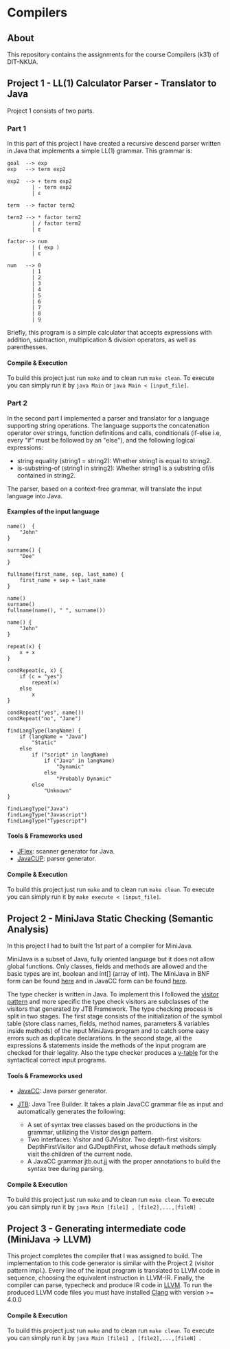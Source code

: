 # Compilers

## About

This repository contains the assignments for the course Compilers (k31) of DIT-NKUA.

## Project 1 - LL(1) Calculator Parser - Translator to Java

Project 1 consists of two parts. 

### Part 1
In this part of this project I have created a recursive descend parser written in Java that implements a simple LL(1) grammar. This grammar is:

```
goal  --> exp
exp   --> term exp2

exp2  --> + term exp2
        | - term exp2
        | ε

term  --> factor term2

term2 --> * factor term2
        | / factor term2
        | ε

factor--> num
        | ( exp )  
        | ε    

num   --> 0
        | 1
        | 2
        | 3
        | 4
        | 5
        | 6
        | 7
        | 8
        | 9
```

Briefly, this program is a simple calculator that accepts expressions with addition, subtraction, multiplication & division operators, as well as parenthesses.

#### Compile & Execution

To build this project just run `make` and to clean run `make clean`. To execute you can simply run it by `java Main` or `java Main < [input_file]`.

### Part 2

In the second part Ι implemented a parser and translator for a language supporting string operations. The language supports the concatenation operator over strings, function definitions and calls, conditionals (if-else i.e, every "if" must be followed by an "else"), and the following logical expressions:

* string equality (string1 = string2): Whether string1 is equal to string2.
* is-substring-of (string1 in string2): Whether string1 is a substring of/is contained in string2.

The parser, based on a context-free grammar, will translate the input language into Java.

#### Examples of the input language

```
name()  {
    "John"
}

surname() {
    "Doe"
}

fullname(first_name, sep, last_name) {
    first_name + sep + last_name
}

name()
surname()
fullname(name(), " ", surname())
```

```
name() {
    "John"
}

repeat(x) {
    x + x
}

condRepeat(c, x) {
    if (c = "yes")
        repeat(x)
    else
        x
}

condRepeat("yes", name())
condRepeat("no", "Jane")
```

```
findLangType(langName) {
    if (langName = "Java")
        "Static"
    else
        if ("script" in langName)
            if ("Java" in langName)
                "Dynamic"
            else
                "Probably Dynamic"
        else
            "Unknown"
}

findLangType("Java")
findLangType("Javascript")
findLangType("Typescript")
```

#### Tools & Frameworks used
* [JFlex](http://jflex.de/): scanner generator for Java.
* [JavaCUP](http://www2.cs.tum.edu/projects/cup/index.php): parser generator.

#### Compile & Execution

To build this project just run `make` and to clean run `make clean`. To execute you can simply run it by `make execute < [input_file]`.

## Project 2 - MiniJava Static Checking (Semantic Analysis)

In this project I had to built the 1st part of a compiler for MiniJava. 

MiniJava is a subset of Java, fully oriented language but it does not allow global functions. Only classes, fields and methods are allowed and the basic types are int, boolean and int[] (array of int). The MiniJava in BNF form can be found [here](https://github.com/VangelisTsiatouras/compilers-di/blob/master/project_2/documentation/BNF%20for%20minijava.jj) and in JavaCC form can be found [here](https://github.com/VangelisTsiatouras/compilers-di/blob/master/project_2/src/mini-java.jj).

The type checker is written in Java. To implement this I followed the [visitor pattern](https://en.wikipedia.org/wiki/Visitor_pattern) and more specific the type check visitors are subclasses of the visitors that generated by JTB Framework. The type checking process is split in two stages. The first stage consists of the initialization of the symbol table (store class names, fields, method names, parameters & variables inside methods) of the input MiniJava program and to catch some easy errors such as duplicate declarations. In the second stage, all the expressions & statements inside the methods of the input program are checked for their legality. Also the type checker produces a [v-table](https://en.wikipedia.org/wiki/Virtual_method_table) for the syntactical correct input programs.

#### Tools & Frameworks used
* [JavaCC](https://javacc.org/): Java parser generator.
* [JTB](https://github.com/VangelisTsiatouras/compilers-di/tree/master/project_2/documentation/jtb-javacc-2017): Java Tree Builder.  It takes a plain JavaCC grammar file as input and automatically generates the following: 

   * A set of syntax tree classes based on the productions in the grammar, utilizing the Visitor design pattern.
   * Two interfaces: Visitor and GJVisitor.  Two depth-first visitors: DepthFirstVisitor and GJDepthFirst, whose default methods simply visit the children of the current node.
   * A JavaCC grammar jtb.out.jj with the proper annotations to build the syntax tree during parsing.


#### Compile & Execution

To build this project just run `make` and to clean run `make clean`. To execute you can simply run it by `java Main [file1] , [file2],...,[fileN] `.


## Project 3 - Generating intermediate code (MiniJava -> LLVM)

This project completes the compiler that I was assigned to build. The implementation to this code generator is similar with the Project 2 (visitor pattern impl.). Every line of the input program is translated to LLVM code in sequence, choosing the equivalent instruction in LLVM-IR. Finally, the compiler can parse, typecheck and produce IR code in [LLVM](https://llvm.org/docs/LangRef.html#instruction-reference). To run the produced LLVM code files you must have installed [Clang](https://clang.llvm.org/) with version >= 4.0.0

#### Compile & Execution

To build this project just run `make` and to clean run `make clean`. To execute you can simply run it by `java Main [file1] , [file2],...,[fileN] `.

